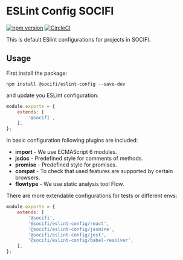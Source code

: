 # ESLint Config SOCIFI

[![npm version](https://badge.fury.io/js/%40socifi%2Feslint-config.svg)](https://badge.fury.io/js/%40socifi%2Feslint-config)
[![CircleCI](https://circleci.com/gh/socifi/eslint-config/tree/master.svg?style=svg)](https://circleci.com/gh/socifi/eslint-config/tree/master)


This is default ESlint configurations for projects in SOCIFI.

## Usage

First install the package:

```nodemon
npm install @socifi/eslint-config --save-dev
```

and update you ESLint configuration:

```javascript
module.exports = {
    extends: [
        '@socifi',
    ],
};

```

In basic configuration following plugins are included:

- **import** - We use ECMAScript 6 modules.
- **jsdoc** - Predefined style for comments of methods.
- **promise** - Predefined style for promises.
- **compat** - To check that used features are supported by certain browsers.
- **flowtype** - We use static analysis tool Flow.

There are more extendable configurations for tests or different envs:

```javascript
module.exports = {
    extends: [
        '@socifi',
        '@socifi/eslint-config/react',
        '@socifi/eslint-config/jasmine',
        '@socifi/eslint-config/jest',
        '@socifi/eslint-config/babel-resolver',
    ],
};
```
